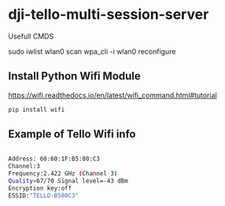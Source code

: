 # dji-tello-multi-session-server

Usefull CMDS

sudo iwlist wlan0 scan
wpa_cli -i wlan0 reconfigure

## Install Python Wifi Module

https://wifi.readthedocs.io/en/latest/wifi_command.html#tutorial

```sh
pip install wifi
```

## Example of Tello Wifi info

```sh

Address: 60:60:1F:B5:80:C3
Channel:3
Frequency:2.422 GHz (Channel 3)
Quality=67/70 Signal level=-43 dBm
Encryption key:off
ESSID:"TELLO-B580C3"
```
